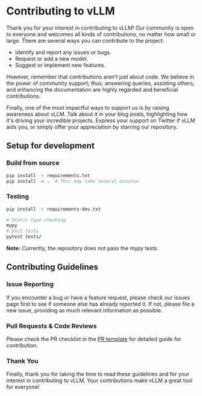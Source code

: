 # Contributing to vLLM

Thank you for your interest in contributing to vLLM!
Our community is open to everyone and welcomes all kinds of contributions, no matter how small or large.
There are several ways you can contribute to the project:

- Identify and report any issues or bugs.
- Request or add a new model.
- Suggest or implement new features.

However, remember that contributions aren't just about code.
We believe in the power of community support; thus, answering queries, assisting others, and enhancing the documentation are highly regarded and beneficial contributions.

Finally, one of the most impactful ways to support us is by raising awareness about vLLM.
Talk about it in your blog posts, highlighting how it's driving your incredible projects.
Express your support on Twitter if vLLM aids you, or simply offer your appreciation by starring our repository.


## Setup for development

### Build from source

```bash
pip install -r requirements.txt
pip install -e .  # This may take several minutes.
```

### Testing

```bash
pip install -r requirements-dev.txt

# Static type checking
mypy
# Unit tests
pytest tests/
```
**Note:** Currently, the repository does not pass the mypy tests.


## Contributing Guidelines

### Issue Reporting

If you encounter a bug or have a feature request, please check our issues page first to see if someone else has already reported it.
If not, please file a new issue, providing as much relevant information as possible.

### Pull Requests & Code Reviews

Please check the PR checklist in the [PR template](.github/PULL_REQUEST_TEMPLATE.md) for detailed guide for contribution.

### Thank You

Finally, thank you for taking the time to read these guidelines and for your interest in contributing to vLLM.
Your contributions make vLLM a great tool for everyone!
